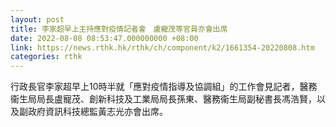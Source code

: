 ```yaml
---
layout: post
title: 李家超早上主持應對疫情記者會　盧寵茂等官員亦會出席
date: 2022-08-08 08:53:47.000000000 +08:00
link: https://news.rthk.hk/rthk/ch/component/k2/1661354-20220808.htm
categories: rthk
---
```


行政長官李家超早上10時半就「應對疫情指導及協調組」的工作會見記者，醫務衞生局局長盧寵茂、創新科技及工業局局長孫東、醫務衞生局副秘書長馮浩賢，以及副政府資訊科技總監黃志光亦會出席。
